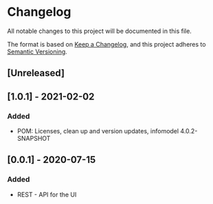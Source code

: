 # Changelog
All notable changes to this project will be documented in this file.

The format is based on [Keep a Changelog](https://keepachangelog.com/en/1.0.0/),
and this project adheres to [Semantic Versioning](https://semver.org/spec/v2.0.0.html).

## [Unreleased]

## [1.0.1] - 2021-02-02
### Added
- POM: Licenses, clean up and version updates, infomodel 4.0.2-SNAPSHOT

## [0.0.1] - 2020-07-15
### Added
- REST - API for the UI
